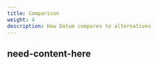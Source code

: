 ```yaml
---
title: Comparison
weight: 4
description: How Datum compares to alternatives
---
```


## need-content-here
